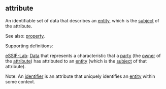 ## attribute

<p class="c8"><span>An identifiable set of data that describes an </span><span class="c2"><a class="c3" href="#h.5imtbzl1f4xo">entity</a></span><span>, which is the </span><span class="c2"><a class="c3" href="#h.voca6uuv1a4">subject</a></span><span class="c0">&nbsp;of the attribute. </span></p><p class="c8"><span>See also: </span><span class="c2"><a class="c3" href="#h.c8vs1xa4uwn">property</a></span><span class="c0">.</span></p><p class="c8"><span class="c0">Supporting definitions:</span></p><p class="c8"><span class="c2"><a class="c3" href="https://www.google.com/url?q=https://essif-lab.github.io/framework/docs/essifLab-glossary%23attribute&amp;sa=D&amp;source=editors&amp;ust=1706779842513764&amp;usg=AOvVaw2TPXRITd9MnH6akHFunwXg">eSSIF-Lab</a></span><span>: </span><span class="c2"><a class="c3" href="https://www.google.com/url?q=https://essif-lab.github.io/framework/docs/terms/data&amp;sa=D&amp;source=editors&amp;ust=1706779842514089&amp;usg=AOvVaw23x4aFYdHS5fAEYXcGivtV">Data</a></span><span>&nbsp;</span><span>that represents a characteristic that a </span><span class="c2"><a class="c3" href="https://www.google.com/url?q=https://essif-lab.github.io/framework/docs/terms/party&amp;sa=D&amp;source=editors&amp;ust=1706779842514491&amp;usg=AOvVaw2x_jWBQach-SZVuiRXKmoH">party</a></span><span>&nbsp;(the </span><span class="c2"><a class="c3" href="https://www.google.com/url?q=https://essif-lab.github.io/framework/docs/terms/owner&amp;sa=D&amp;source=editors&amp;ust=1706779842514810&amp;usg=AOvVaw0NSJl3LyglqKbJuxT1lnPH">owner</a></span><span>&nbsp;of the </span><span class="c2"><a class="c3" href="https://www.google.com/url?q=https://essif-lab.github.io/framework/docs/terms/attribute&amp;sa=D&amp;source=editors&amp;ust=1706779842515129&amp;usg=AOvVaw1SYBolfo93f8VsjcPyV7qz">attribute</a></span><span>) has attributed to an </span><span class="c2"><a class="c3" href="https://www.google.com/url?q=https://essif-lab.github.io/framework/docs/terms/entity&amp;sa=D&amp;source=editors&amp;ust=1706779842515389&amp;usg=AOvVaw38L25xtXZKfHyk12-EsE-P">entity</a></span><span>&nbsp;(which is the </span><span class="c2"><a class="c3" href="https://www.google.com/url?q=https://essif-lab.github.io/framework/docs/terms/subject&amp;sa=D&amp;source=editors&amp;ust=1706779842515608&amp;usg=AOvVaw25VjnezZ0V2itmHmq3a3Xr">subject</a></span><span class="c0">&nbsp;of that attribute).</span></p><p class="c8"><span>Note: An </span><span class="c2"><a class="c3" href="#h.u3bfehmj4ed3">identifier</a></span><span>&nbsp;is an attribute that uniquely identifies an </span><span class="c2"><a class="c3" href="#h.5imtbzl1f4xo">entity</a></span><span class="c0">&nbsp;within some context.</span></p>


